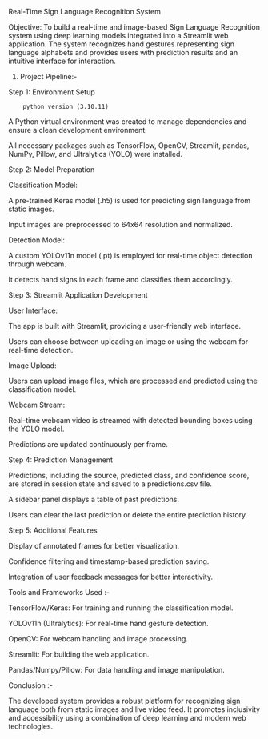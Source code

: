 Real-Time Sign Language Recognition System

Objective:
To build a real-time and image-based Sign Language Recognition system using deep learning models integrated into a Streamlit web application. The system recognizes hand gestures representing sign language alphabets and provides users with prediction results and an intuitive interface for interaction.

1. Project Pipeline:-

Step 1: Environment Setup

        python version (3.10.11)

A Python virtual environment was created to manage dependencies and ensure a clean development environment.

All necessary packages such as TensorFlow, OpenCV, Streamlit, pandas, NumPy, Pillow, and Ultralytics (YOLO) were installed.


Step 2: Model Preparation

Classification Model:

A pre-trained Keras model (.h5) is used for predicting sign language from static images.

Input images are preprocessed to 64x64 resolution and normalized.

Detection Model:

A custom YOLOv11n model (.pt) is employed for real-time object detection through webcam.

It detects hand signs in each frame and classifies them accordingly.

Step 3: Streamlit Application Development

User Interface:

The app is built with Streamlit, providing a user-friendly web interface.

Users can choose between uploading an image or using the webcam for real-time detection.

Image Upload:

Users can upload image files, which are processed and predicted using the classification model.

Webcam Stream:

Real-time webcam video is streamed with detected bounding boxes using the YOLO model.

Predictions are updated continuously per frame.
  

Step 4: Prediction Management

Predictions, including the source, predicted class, and confidence score, are stored in session state and saved to a predictions.csv file.

A sidebar panel displays a table of past predictions.

Users can clear the last prediction or delete the entire prediction history.


Step 5: Additional Features

Display of annotated frames for better visualization.

Confidence filtering and timestamp-based prediction saving.

Integration of user feedback messages for better interactivity.


 Tools and Frameworks Used :-

TensorFlow/Keras: For training and running the classification model.

YOLOv11n (Ultralytics): For real-time hand gesture detection.

OpenCV: For webcam handling and image processing.

Streamlit: For building the web application.

Pandas/Numpy/Pillow: For data handling and image manipulation.

 Conclusion :-

The developed system provides a robust platform for recognizing sign language both from static images and live video feed.
It promotes inclusivity and accessibility using a combination of deep learning and modern web technologies.

